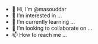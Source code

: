 - 👋 Hi, I’m @masouddar
- 👀 I’m interested in ...
- 🌱 I’m currently learning ...
- 💞️ I’m looking to collaborate on ...
- 📫 How to reach me ...

<!---
masouddar/masouddar is a ✨ special ✨ repository because its `README.md` (this file) appears on your GitHub profile.
You can click the Preview link to take a look at your changes.
--->
